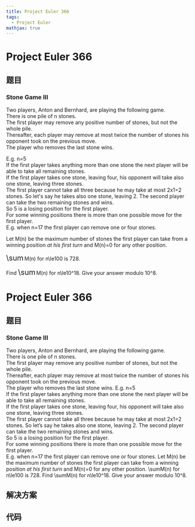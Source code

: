 ```yaml
---
title: Project Euler 366
tags:
  - Project Euler
mathjax: true
---
```

<escape><!-- more --></escape>
    
# Project Euler 366
## 题目
### Stone Game III


Two players, Anton and Bernhard, are playing the following game.<br />
There is one pile of n stones.<br />
The first player may remove any positive number of stones, but not the whole pile.<br />
Thereafter, each player may remove at most twice the number of stones his opponent took on the previous move.<br />
The player who removes the last stone wins.


E.g. n=5<br />
If the first player takes anything more than one stone the next player will be able to take all remaining stones.<br />
If the first player takes one stone, leaving four, his opponent will take also one stone, leaving three stones.<br />
The first player cannot take all three because he may take at most 2x1=2 stones. So let's say he takes also one stone, leaving 2. The second player can take the two remaining stones and wins.<br />
So 5 is a losing position for the first player.<br />
For some winning positions there is more than one possible move for the first player.<br />
E.g. when n=17 the first player can remove one or four stones.


Let M(n) be the maximum number of stones the first player can take from a winning position <i>at his first turn</i> and M(n)=0 for any other position.


<span style="font-size:larger;"><span style="font-size:larger;">\sum</span></span> M(n) for n\le100 is 728.


Find  <span style="font-size:larger;"><span style="font-size:larger;">\sum</span></span> M(n) for n\le10^18.
Give your answer modulo 10^8.



# Project Euler 366
## 题目
### Stone Game III

Two players, Anton and Bernhard, are playing the following game.<br>There is one pile of n stones.<br>The first player may remove any positive number of stones, but not the whole pile.<br>Thereafter, each player may remove at most twice the number of stones his opponent took on the previous move.<br>The player who removes the last stone wins.
E.g. n=5<br>If the first player takes anything more than one stone the next player will be able to take all remaining stones.<br>If the first player takes one stone, leaving four, his opponent will take also one stone, leaving three stones.<br>The first player cannot take all three because he may take at most 2x1=2 stones. So let’s say he takes also one stone, leaving 2. The second player can take the two remaining stones and wins.<br>So 5 is a losing position for the first player.<br>For some winning positions there is more than one possible move for the first player.<br>E.g. when n=17 the first player can remove one or four stones.
Let M(n) be the maximum number of stones the first player can take from a winning position <i>at his first turn</i> and M(n)=0 for any other position.
\sumM(n) for n\le100 is 728.
Find \sumM(n) for n\le10^18. Give your answer modulo 10^8.


## 解决方案


## 代码


